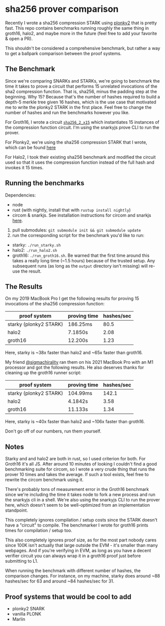 # sha256 prover comparison

Recently I wrote a sha256 compression STARK using [plonky2](https://github.com/mir-protocol/plonky2) that is pretty fast. This repo contains benchmarks running roughly the same thing in groth16, halo2, and maybe more in the future (feel free to add your favorite & open a PR).

This shouldn't be considered a comprehensive benchmark, but rather a way to get a ballpark comparison between the proof systems.

## The Benchmark

Since we're comparing SNARKs and STARKs, we're going to benchmark the time it takes to prove a circuit that performs 15 unrelated invocations of the sha2 compression function. That is, sha256, minus the padding step at the beginning. Why 15? Because that's the number of hashes required to build a depth-5 merkle tree given 16 hashes, which is the use case that motivated me to write the plonky2 STARK in the first place. Feel free to change the number of hashes and run the benchmarks however you like.

For Groth16, I wrote a circuit [`sha256_2_x15`](https://github.com/Sladuca/circomlib/blob/sha2x16-test/circuits/sha256/sha256_2_x15.circom) which instantiates 15 instances of the compression function circuit. I'm using the snarkyjs prove CLI to run the prover.

For Plonky2, we're using the sha256 compression STARK that I wrote, which can be found [here](https://github.com/proxima-one/plonky2/tree/merkle-stark/merkle-stark/src/sha256_stark)

For Halo2, I took their existing sha256 benchmark and modified the circuit used so that it uses the compression function instead of the full hash and invokes it 15 times.

## Running the benchmarks

Dependencies:
- node
- rust (with nightly, install that with `rustup install nightly`)
- circom & snarkjs. See installation instructions for circom and snarkjs [here](https://docs.circom.io/getting-started/installation/). 

1. pull submodules: `git submodule init && git submodule update`
2. run the corresponding script for the benchmark you'd like to run:
  * starky: `./run_starky.sh`
  * halo2: `./run_halo2.sh`
  * groth16: `./run_groth16.sh`. Be warned that the first time around this takes a really long time (~1.5 hours) because of the trusted setup. Any subsequent runs (as long as the `output` directory isn't missing) will re-use the result.

## The Results

On my 2019 MacBook Pro I get the following results for proving 15 invocations of the sha256 compression function:

| proof system           | proving time | hashes/sec |
|------------------------|--------------|------------|
| starky (plonky2 STARK) | 186.25ms     | 80.5       |
| halo2                  | 7.1850s      | 2.08       |
| groth16                | 12.200s      | 1.23       |

Here, starky is ~38x faster than halo2 and ~65x faster than groth16.

My friend [@sigmachirality](https://www.github.com/sigmachirality) ran them on his 2021 MacBook Pro with an M1 processor and got the following results. He also deserves thanks for cleaning up the groth16 runner script:

| proof system           | proving time | hashes/sec |
|------------------------|--------------|------------|
| starky (plonky2 STARK) | 104.99ms     | 142.1      |
| halo2                  | 4.1842s      | 3.58       |
| groth16                | 11.133s      | 1.34       |

Here, starky is ~40x faster than halo2 and ~106x faster than groth16.

Don't go off of our numbers, run them yourself.

## Notes

Starky and and halo2 are both in rust, so I used criterion for both. For Groth16 it's all JS. After around 10 minutes of looking I couldn't find a good benchmarking suite for circom, so I wrote a very crude thing that runs the prover 10 times and takes the average. If such a tool exists, feel free to rewrite the circom benchmark using it.

There's probably tons of measurement error in the Groth16 benchmark since we're including the time it takes node to fork a new process and run the snarkyjs cli in a shell. We're also using the snarkyjs CLI to run the prover here, which doesn't seem to be well-optimized from an implementation standpoint.

This completely ignores compilation / setup costs since the STARK doesn't have a "circuit" to compile. The benchmarker I wrote for groth16 prints times for compilation / setup too.

This also completely ignores proof size, as for the most part nobody cares since 100K isn't actually that large outside the EVM - it's smaller than many webpages. And if you're verifying in EVM, as long as you have a decent verifier circuit you can always wrap it in a groth16 proof just before submitting to L1.

When running the benchmark with different number of hashes, the comparison changes. For instance, on my machine, starky does around ~88 hashes/sec for 63 and around ~84 hashes/sec for 31.

## Proof systems that would be cool to add

- plonky2 SNARK
- vanilla PLONK
- Marlin
